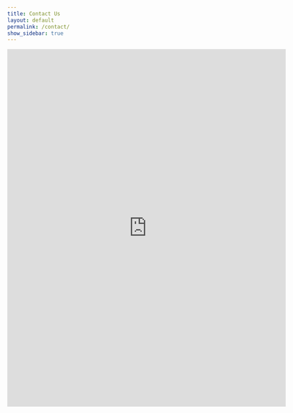 ```yaml
---
title: Contact Us
layout: default
permalink: /contact/
show_sidebar: true
---
```


<iframe src="https://docs.google.com/forms/d/e/1FAIpQLScAzycvePHMYffaoevBOQiVWo3KUDw2v8CH5aPClXcZTNldAg/viewform?embedded=true" width="640" height="820" frameborder="0" marginheight="0" marginwidth="0">Loading…</iframe>